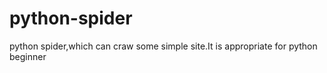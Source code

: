 # python-spider
python spider,which can craw some simple site.It is appropriate for python beginner
